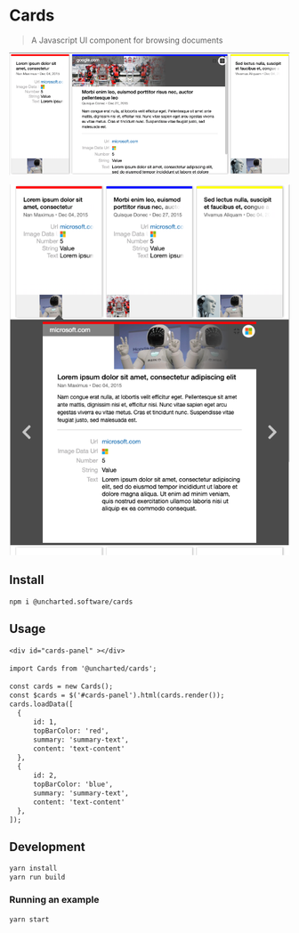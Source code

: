 # Cards

> A Javascript UI component for browsing documents

![Alt text](/img/cards-vertical.png?raw=true)

![Alt text](/img/cards-inline.png?raw=true)

## Install

    npm i @uncharted.software/cards

## Usage
  ```
  <div id="cards-panel" ></div>

  import Cards from '@uncharted/cards';

  const cards = new Cards();
  const $cards = $('#cards-panel').html(cards.render());
  cards.loadData([
    {
        id: 1,
        topBarColor: 'red',
        summary: 'summary-text',
        content: 'text-content'
    },
    {
        id: 2,
        topBarColor: 'blue',
        summary: 'summary-text',
        content: 'text-content'
    },
  ]);
  ```
## Development
    yarn install
    yarn run build

### Running an example
    yarn start
